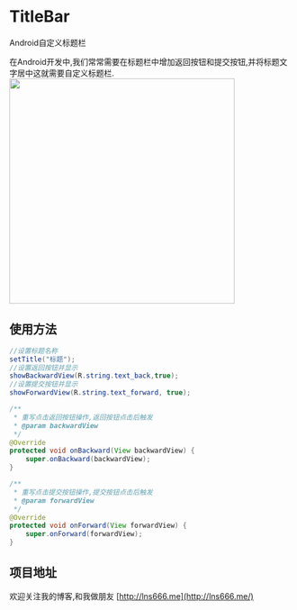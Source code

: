 # TitleBar
Android自定义标题栏

在Android开发中,我们常常需要在标题栏中增加返回按钮和提交按钮,并将标题文字居中这就需要自定义标题栏.
<img src="https://ww3.sinaimg.cn/large/006tNc79gy1fcmg3a61tqj30u00hhq33.jpg" width="400px"/>

## 使用方法
```java
//设置标题名称
setTitle("标题");
//设置返回按钮并显示
showBackwardView(R.string.text_back,true);
//设置提交按钮并显示
showForwardView(R.string.text_forward, true);      
```

```java
/**
 * 重写点击返回按钮操作,返回按钮点击后触发
 * @param backwardView
 */
@Override
protected void onBackward(View backwardView) {
    super.onBackward(backwardView);
}
```

```java
/**
 * 重写点击提交按钮操作,提交按钮点击后触发
 * @param forwardView
 */
@Override
protected void onForward(View forwardView) {
    super.onForward(forwardView);
}
```

## 项目地址
欢迎关注我的博客,和我做朋友
[http://lns666.me](http://lns666.me/)
